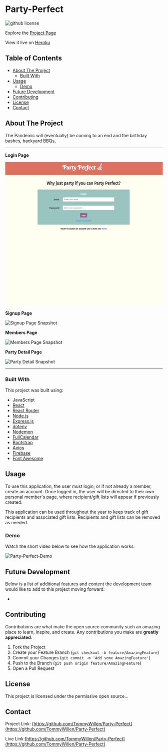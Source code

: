 # Party-Perfect

![github license]()

Explore the [Project Page](https://github.com/TommyWillen/Party-Perfect)

View it live on [Heroku](https://party-perfect.herokuapp.com/)

## Table of Contents

- [About The Project](#about-the-project)
  - [Built With](#built-with)
- [Usage](#usage)
  - [Demo](#demo)
- [Future Development](#future-development)
- [Contributing](#contributing)
- [License](#license)
- [Contact](#contact)

## About The Project

The Pandemic will (eventually) be coming to an end and the birthday bashes, backyard BBQs,

<hr>

**Login Page**

![Login Page Snapshot](./client/public/assets/images/login.png)

**Signup Page**

![Signup Page Snapshot](./app/public/assets/images/signup.png)

**Members Page**

![Members Page Snapshot](./app/public/assets/images/members.png)

**Party Detail Page**

![Party Detail Snapshot](./app/public/assets/images/partydetail.png)

<hr>

### Built With

This project was built using:

- JavaScript
- [React](https://reactjs.org/)
- [React Router](https://reactrouter.com/)
- [Node.js](https://nodejs.org/api/fs.html)
- [Express.js](https://expressjs.com/)
- [dotenv](https://www.npmjs.com/package/dotenv)
- [Nodemon](https://www.npmjs.com/package/nodemon)
- [FullCalendar](https://fullcalendar.io/docs/view-api)
- [Bootstrap](https://getbootstrap.com/)
- [Axios](https://www.npmjs.com/package/axios)
- [Firebase](https://firebase.google.com/)
- [Font Awesome](https://fontawesome.com/)

## Usage

To use this application, the user must login, or if not already a member, create an account. Once logged in, the user will be directed to their own personal member's page, where recipient/gift lists will appear if previously created.

This application can be used throughout the year to keep track of gift recipients and associated gift lists. Recipients and gift lists can be removed as needed.

### Demo

Watch the short video below to see how the application works.

![Party-Perfect-Demo](./client/public/assets/demo.gif)

## Future Development

Below is a list of additional features and content the development team would like to add to this project moving forward:

-

## Contributing

Contributions are what make the open source community such an amazing place to learn, inspire, and create. Any contributions you make are **greatly appreciated**.

1. Fork the Project
2. Create your Feature Branch (`git checkout -b feature/AmazingFeature`)
3. Commit your Changes (`git commit -m 'Add some AmazingFeature'`)
4. Push to the Branch (`git push origin feature/AmazingFeature`)
5. Open a Pull Request

## License

This project is licensed under the permissive open source...

## Contact

Project Link: [https://github.com/TommyWillen/Party-Perfect](https://github.com/TommyWillen/Party-Perfect)

Live Link:[https://github.com/TommyWillen/Party-Perfect](https://github.com/TommyWillen/Party-Perfect)

